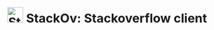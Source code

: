 <img src="https://raw.githubusercontent.com/StackOv/main/assets/logo.png" alt="Stack 2020" width="36" height="36"> StackOv: Stackoverflow client
======================================
